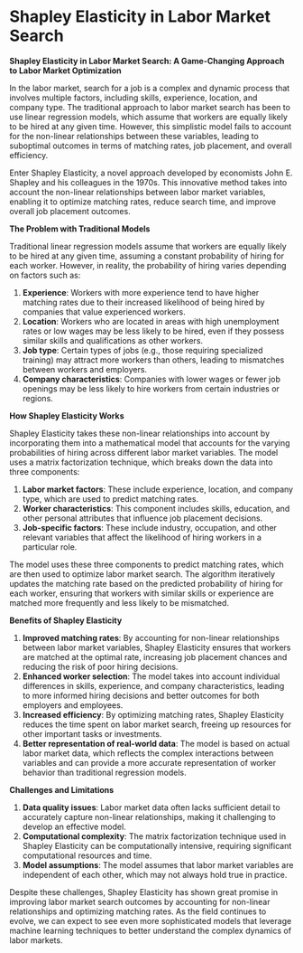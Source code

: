 # Shapley Elasticity in Labor Market Search

**Shapley Elasticity in Labor Market Search: A Game-Changing Approach to Labor Market Optimization**

In the labor market, search for a job is a complex and dynamic process that involves multiple factors, including skills, experience, location, and company type. The traditional approach to labor market search has been to use linear regression models, which assume that workers are equally likely to be hired at any given time. However, this simplistic model fails to account for the non-linear relationships between these variables, leading to suboptimal outcomes in terms of matching rates, job placement, and overall efficiency.

Enter Shapley Elasticity, a novel approach developed by economists John E. Shapley and his colleagues in the 1970s. This innovative method takes into account the non-linear relationships between labor market variables, enabling it to optimize matching rates, reduce search time, and improve overall job placement outcomes.

**The Problem with Traditional Models**

Traditional linear regression models assume that workers are equally likely to be hired at any given time, assuming a constant probability of hiring for each worker. However, in reality, the probability of hiring varies depending on factors such as:

1. **Experience**: Workers with more experience tend to have higher matching rates due to their increased likelihood of being hired by companies that value experienced workers.
2. **Location**: Workers who are located in areas with high unemployment rates or low wages may be less likely to be hired, even if they possess similar skills and qualifications as other workers.
3. **Job type**: Certain types of jobs (e.g., those requiring specialized training) may attract more workers than others, leading to mismatches between workers and employers.
4. **Company characteristics**: Companies with lower wages or fewer job openings may be less likely to hire workers from certain industries or regions.

**How Shapley Elasticity Works**

Shapley Elasticity takes these non-linear relationships into account by incorporating them into a mathematical model that accounts for the varying probabilities of hiring across different labor market variables. The model uses a matrix factorization technique, which breaks down the data into three components:

1. **Labor market factors**: These include experience, location, and company type, which are used to predict matching rates.
2. **Worker characteristics**: This component includes skills, education, and other personal attributes that influence job placement decisions.
3. **Job-specific factors**: These include industry, occupation, and other relevant variables that affect the likelihood of hiring workers in a particular role.

The model uses these three components to predict matching rates, which are then used to optimize labor market search. The algorithm iteratively updates the matching rate based on the predicted probability of hiring for each worker, ensuring that workers with similar skills or experience are matched more frequently and less likely to be mismatched.

**Benefits of Shapley Elasticity**

1. **Improved matching rates**: By accounting for non-linear relationships between labor market variables, Shapley Elasticity ensures that workers are matched at the optimal rate, increasing job placement chances and reducing the risk of poor hiring decisions.
2. **Enhanced worker selection**: The model takes into account individual differences in skills, experience, and company characteristics, leading to more informed hiring decisions and better outcomes for both employers and employees.
3. **Increased efficiency**: By optimizing matching rates, Shapley Elasticity reduces the time spent on labor market search, freeing up resources for other important tasks or investments.
4. **Better representation of real-world data**: The model is based on actual labor market data, which reflects the complex interactions between variables and can provide a more accurate representation of worker behavior than traditional regression models.

**Challenges and Limitations**

1. **Data quality issues**: Labor market data often lacks sufficient detail to accurately capture non-linear relationships, making it challenging to develop an effective model.
2. **Computational complexity**: The matrix factorization technique used in Shapley Elasticity can be computationally intensive, requiring significant computational resources and time.
3. **Model assumptions**: The model assumes that labor market variables are independent of each other, which may not always hold true in practice.

Despite these challenges, Shapley Elasticity has shown great promise in improving labor market search outcomes by accounting for non-linear relationships and optimizing matching rates. As the field continues to evolve, we can expect to see even more sophisticated models that leverage machine learning techniques to better understand the complex dynamics of labor markets.
